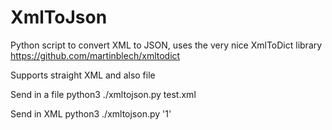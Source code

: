 # XmlToJson
Python script to convert XML to JSON, uses the very nice XmlToDict library https://github.com/martinblech/xmltodict 

Supports straight XML and also file

Send in a file
python3 ./xmltojson.py test.xml


Send in XML
python3 ./xmltojson.py '<xml><test>1</test></xml>'
